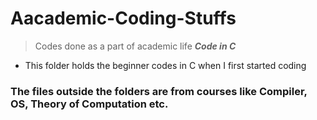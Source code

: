 # Aacademic-Coding-Stuffs
> Codes done as a part of academic life
**_Code in C_**
- This folder holds the beginner codes in C when I first started coding
### The files outside the folders are from courses like Compiler, OS, Theory of Computation etc.
